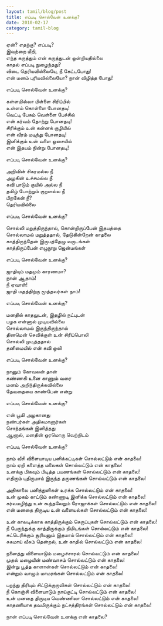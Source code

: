 ```yaml
---
layout: tamil/blog/post
title: எப்படி சொல்வேன் உனக்கு?
date: 2010-02-17
category: tamil-blog
---
```


ஏன்? எதற்கு? எப்படி? <br/>
இவற்றை மீறி, <br/>
எந்த கருத்தும் என் கருத்துடன் ஒன்றியதில்லை <br/>
காதல் எப்படி நுழைந்தது? <br/>
விடை தெரியவில்லையே, நீ கேட்டபோது!<br/>
என் மனம் புரியவில்லையோ? நான் விழித்த போது!

எப்படி சொல்வேன் உனக்கு?

கள்ளமில்லா பிள்ளை சிரிப்பில் <br/>
உள்ளம் கொள்ளை போனதடி!<br/>
வெட்டி பேசும் வெள்ளை பேச்சில் <br/>
என் கர்வம் தோற்று போனதடி!<br/>
சிரிக்கும் உன் கன்னக் குழியில் <br/>
என் வீரம் மடிந்து போனதடி!<br/>
இனிக்கும் உன் வளை ஓசையில் <br/>
என் இதயம் நின்று போனதடி!

எப்படி சொல்வேன் உனக்கு?

அறிவின் சிகரமல்ல நீ <br/>
அழகின் உச்சமல்ல நீ <br/>
கவி பாடும் குயில் அல்ல நீ <br/>
தமிழ் போற்றும் குறளல்ல நீ <br/>
பிறகேன் நீ? <br/>
தெரியவில்லை

எப்படி சொல்வேன் உனக்கு?

சொல்லி மறுத்திருந்தால், கொன்றிருப்பேன் இதயத்தை <br/>
சொல்லாமல் மறுத்ததால், தேடுகின்றேன் காதலை<br/>
காத்திருந்தேன் இருபத்தேழு வருடங்கள் <br/>
காத்திருப்பேன் எழுநூறு ஜென்மங்கள்

எப்படி சொல்வேன் உனக்கு?

ஜாதியும் மதமும் காரணமா? <br/>
நான் ஆதாம்! <br/>
நீ ஏவாள்! <br/>
ஜாதி மதத்திற்கு மூத்தவர்கள் நாம்!

எப்படி சொல்வேன் உனக்கு?

மனதில் காதலுடன், இதழில் நட்புடன் <br/>
பழக என்னால் முடியவில்லை <br/>
சொல்லாமல் இருந்திருந்தால் <br/>
தினமென் செவிக்குள் உன் சிரிப்பொலி <br/>
சொல்லி முடித்ததால் <br/>
தனிமையில் என் கவி ஒலி

எப்படி சொல்வேன் உனக்கு?

நானும் கோவலன் தான் <br/>
கண்ணகி உனை காணும் வரை <br/>
மனம் அறிந்திருக்கவில்லை <br/>
தேவதையை காண்பேன் என்று

எப்படி சொல்வேன் உனக்கு?

என் பூமி அழகானது <br/>
நண்பர்கள் அதிகமானார்கள் <br/>
சொந்தங்கள் இனித்தது <br/>
ஆனால், மனதின் ஓரமொரு வெற்றிடம்

எப்படி சொல்வேன் உனக்கு?

நாம் வீசி விளையாடிய பனிக்கட்டிகள் சொல்லட்டும் என் காதலை! <br/>
நாம் ஏறி களைத்த மலைகள் சொல்லட்டும் என் காதலை! <br/>
உனக்கு மிகவும் பிடித்த பயணங்கள்  சொல்லட்டும் என் காதலை! <br/>
எதிரும் புதிருமாய் இருந்த தருணங்கள் சொல்லட்டும் என் காதலை!

அதிகாலை பனித்துளிகள் உரக்க சொல்லட்டும் என் காதலை! <br/>
உன் முகம் காட்டும் கண்ணாடி இனிக்க சொல்லட்டும் என் காதலை! <br/>
கர்வமழிந்து உன் கூந்தலேறும் ரோஜாக்கள் சொல்லட்டும் என் காதலை! <br/>
என் மனதை திருடிய உன் வளையல்கள் சொல்லட்டும் என் காதலை!

உன் காலடிக்காக காத்திருக்கும் செருப்புகள் சொல்லட்டும் என் காதலை! <br/>
நீ பேருந்துக்கு காத்திருக்கும் நிமிடங்கள் சொல்லட்டும் என் காதலை! <br/>
சுட்டெரிக்கும் சூரியனும் இதமாய் சொல்லட்டும் என் காதலை! <br/>
சுகமாய் வீசும் தென்றல், உன் காதில் சொல்லட்டும் என் காதலை!

நனைத்து விளையாடும் மழைச்சாரல்  சொல்லட்டும் என் காதலை! <br/>
முதல் மழையின் மண்வாசம் சொல்லட்டும் என் காதலை! <br/>
இன்று பூத்த காளான்கள்  சொல்லட்டும் என் காதலை! <br/>
என்றும் வாழும் மாமரங்கள் சொல்லட்டும் என் காதலை!

பறந்து திரியும் சிட்டுக்குருவிகள் சொல்லட்டும் என் காதலை! <br/>
நீ கொஞ்சி விளையாடும் நாய்குட்டி சொல்லட்டும் என் காதலை! <br/>
உன் மனதை திருடிய வெண்ணிலா சொல்லட்டும் என் காதலை! <br/>
காதணியாக தவமிருக்கும் நட்சத்திரங்கள்  சொல்லட்டும் என் காதலை!

நான் எப்படி சொல்வேன் உனக்கு என் காதலை?
